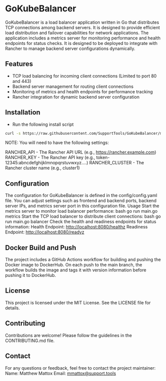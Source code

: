 # GoKubeBalancer

GoKubeBalancer is a load balancer application written in Go that distributes TCP connections among backend servers. It is designed to provide efficient load distribution and failover capabilities for network applications. The application includes a metrics server for monitoring performance and health endpoints for status checks. It is designed to be deployed to integrate with Rancher to manage backend server configurations dynamically.

## Features

- TCP load balancing for incoming client connections (Limited to port 80 and 443)
- Backend server management for routing client connections
- Monitoring of metrics and health endpoints for performance tracking
- Rancher integration for dynamic backend server configuration

## Installation

- Run the following install script

```bash
curl -s https://raw.githubusercontent.com/SupportTools/GoKubeBalancer/main/deploy/install.sh | bash
```

NOTE: You will need to have the following settings:

RANCHER_API - The Rancher API URL (e.g., <https://rancher.example.com>)
RANCHER_KEY - The Rancher API key (e.g., token-12345:abncdefghijklmnopqrstuvwxyz....)
RANCHER_CLUSTER - The Rancher cluster name (e.g., cluster1)

## Configuration

The configuration for GoKubeBalancer is defined in the config/config.yaml file. You can adjust settings such as frontend and backend ports, backend server IPs, and metrics server port in this configuration file.
Usage
Start the metrics server to monitor load balancer performance:
bash
go run main.go metrics
Start the TCP load balancer to distribute client connections:
bash
go run main.go balancer
Check the health and readiness endpoints for status information:
Health Endpoint: <http://localhost:8080/healthz>
Readiness Endpoint: <http://localhost:8080/readyz>

## Docker Build and Push

The project includes a GitHub Actions workflow for building and pushing the Docker image to DockerHub. On each push to the main branch, the workflow builds the image and tags it with version information before pushing it to DockerHub.

## License

This project is licensed under the MIT License. See the LICENSE file for details.

## Contributing

Contributions are welcome! Please follow the guidelines in the CONTRIBUTING.md file.

## Contact

For any questions or feedback, feel free to contact the project maintainer:
Name: Matthew Mattox
Email: [mmattox@support.tools](mailto:mmattox@support.tools)

